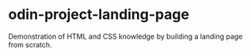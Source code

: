 # odin-project-landing-page
Demonstration of HTML and CSS knowledge by building a landing page from scratch.
